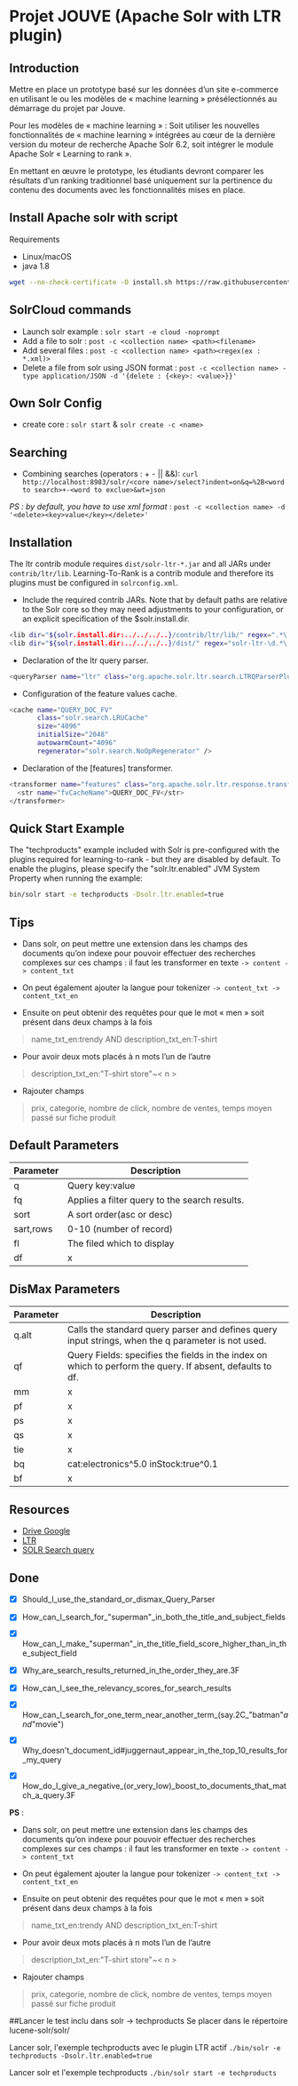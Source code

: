 # Projet JOUVE (Apache Solr with LTR plugin)

## Introduction

Mettre en place un prototype basé sur les données d’un site e-commerce en utilisant le ou les modèles de « machine learning » présélectionnés au démarrage du projet par Jouve.

Pour les modèles de « machine learning » : Soit utiliser les nouvelles fonctionnalités de « machine learning » intégrées au cœur de la dernière version du moteur de recherche Apache Solr  6.2, soit intégrer le module Apache Solr « Learning to rank ».

En mettant en œuvre le prototype, les étudiants devront comparer les résultats d’un ranking traditionnel basé uniquement sur la pertinence du contenu des documents avec les fonctionnalités mises en place.

## Install Apache solr with script

Requirements
  - Linux/macOS
  - java 1.8

```bash
wget --no-check-certificate -O install.sh https://raw.githubusercontent.com/qfdk/projetJOUVE/master/script/install.sh && chmod +x install.sh && bash install.sh
```

## SolrCloud commands

- Launch solr example : `solr start -e cloud -noprompt`
- Add a file to solr : `post -c <collection name> <path><filename>`
- Add several files : `post -c <collection name> <path><regex(ex : *.xml)>`
- Delete a file from solr using JSON format : `post -c <collection name> -type application/JSON -d '{delete : {<key>: <value>}}'`

## Own Solr Config

- create core : `solr start` & `solr create -c <name>`

## Searching

- Combining searches (operators : + - || &&): `curl http://localhost:8983/solr/<core name>/select?indent=on&q=%2B<word to search>+-<word to exclue>&wt=json`

*PS : by default, you have to use xml format* : `post -c <collection name> -d '<delete><key>value</key></delete>'`

## Installation

The ltr contrib module requires `dist/solr-ltr-*.jar` and all JARs under `contrib/ltr/lib`.
Learning-To-Rank is a contrib module and therefore its plugins must be configured in `solrconfig.xml`.

- Include the required contrib JARs. Note that by default paths are relative to the Solr core so they may need adjustments to your configuration, or an explicit specification of the $solr.install.dir.

```bash
<lib dir="${solr.install.dir:../../../..}/contrib/ltr/lib/" regex=".*\.jar" />
<lib dir="${solr.install.dir:../../../..}/dist/" regex="solr-ltr-\d.*\.jar" />
```
- Declaration of the ltr query parser. 

```bash
<queryParser name="ltr" class="org.apache.solr.ltr.search.LTRQParserPlugin"/>
```
- Configuration of the feature values cache.

```bash
<cache name="QUERY_DOC_FV"
       class="solr.search.LRUCache"
       size="4096"
       initialSize="2048"
       autowarmCount="4096"
       regenerator="solr.search.NoOpRegenerator" />
```
- Declaration of the [features] transformer.

```bash
<transformer name="features" class="org.apache.solr.ltr.response.transform.LTRFeatureLoggerTransformerFactory">
  <str name="fvCacheName">QUERY_DOC_FV</str>
</transformer>
``` 
 
## Quick Start Example
The "techproducts" example included with Solr is pre-configured with the plugins required for learning-to-rank - but they are disabled by default.
To enable the plugins, please specify the "solr.ltr.enabled" JVM System Property when running the example:

```bash
bin/solr start -e techproducts -Dsolr.ltr.enabled=true
```

## Tips

- Dans solr, on peut mettre une extension dans les champs des documents qu’on indexe 
pour pouvoir effectuer des recherches complexes sur ces champs : 
il faut les transformer en texte `-> content -> content_txt`

- On peut également ajouter la langue pour tokenizer  `-> content_txt -> content_txt_en`


- Ensuite on peut obtenir des requêtes pour que le mot « men » soit présent dans deux champs à la fois

> name_txt_en:trendy AND description_txt_en:T-shirt


- Pour avoir deux mots placés à n mots l’un de l’autre

> description_txt_en:"T-shirt store"~< n >

- Rajouter champs 
> prix, categorie, nombre de click, nombre de ventes, temps moyen passé sur fiche produit

## Default Parameters

|Parameter | Description|
|----------|------------|
|q|Query key:value|
|fq|Applies a filter query to the search results.|
|sort| A sort order(asc or desc)|
|sart,rows|0-10 (number of record)|
|fl|The filed  which to display|
|df|x|

## DisMax Parameters

|Parameter | Description|
|----------|------------|
|q.alt|Calls the standard query parser and defines query input strings, when the q parameter is not used.|
|qf|Query Fields: specifies the fields in the index on which to perform the query. If absent, defaults to df.|
|mm|x|
|pf|x|
|ps|x|
|qs|x|
|tie|x|
|bq|cat:electronics^5.0 inStock:true^0.1|
|bf|x|

## Resources

- [Drive Google](https://drive.google.com/open?id=0B4HJ5bjgQWb-XzNKLWNCdDdKSHc)
- [LTR](https://lucidworks.com/blog/2016/08/17/learning-to-rank-solr/)
- [SOLR Search query](https://cwiki.apache.org/confluence/display/solr/Searching)


## Done

 - [x] Should_I_use_the_standard_or_dismax_Query_Parser
 - [x] How_can_I_search_for_"superman"_in_both_the_title_and_subject_fields
 - [x] How_can_I_make_"superman"_in_the_title_field_score_higher_than_in_the_subject_field
 - [x] Why_are_search_results_returned_in_the_order_they_are.3F
 - [x] How_can_I_see_the_relevancy_scores_for_search_results
 - [x] How_can_I_search_for_one_term_near_another_term_(say.2C_"batman"_and_"movie")
 - [X] Why_doesn't_document_id#juggernaut_appear_in_the_top_10_results_for_my_query
 - [X] How_do_I_give_a_negative_(or_very_low)_boost_to_documents_that_match_a_query.3F


**PS** : 
- Dans solr, on peut mettre une extension dans les champs des documents qu’on indexe 
pour pouvoir effectuer des recherches complexes sur ces champs : 
il faut les transformer en texte `-> content -> content_txt`

- On peut également ajouter la langue pour tokenizer  `-> content_txt -> content_txt_en`


- Ensuite on peut obtenir des requêtes pour que le mot « men » soit présent dans deux champs à la fois

> name_txt_en:trendy AND description_txt_en:T-shirt


- Pour avoir deux mots placés à n mots l’un de l’autre

> description_txt_en:"T-shirt store"~< n >

- Rajouter champs 
> prix, categorie, nombre de click, nombre de ventes, temps moyen passé sur fiche produit


##Lancer le test inclu dans solr -> techproducts
Se placer dans le répertoire lucene-solr/solr/

Lancer solr, l'exemple techproducts avec le plugin LTR actif
`./bin/solr -e techproducts -Dsolr.ltr.enabled=true`

Lancer solr et l'exemple techproducts
`./bin/solr start -e techproducts`


